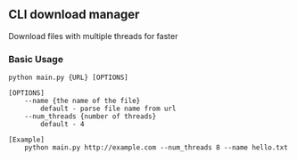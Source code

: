 ## CLI download manager
Download files with multiple threads for faster
### Basic Usage
```
python main.py {URL} [OPTIONS]

[OPTIONS]
    --name {the name of the file}
        default - parse file name from url
    --num_threads {number of threads}
        default - 4

[Example]
    python main.py http://example.com --num_threads 8 --name hello.txt
```
